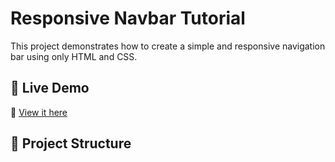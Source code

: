 # Responsive Navbar Tutorial

This project demonstrates how to create a simple and responsive navigation bar using only HTML and CSS.

## 🚀 Live Demo
🔗 [View it here](https://agarwaldeepesh060.github.io/responsive-navbar/)

## 📁 Project Structure

